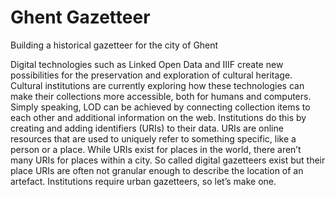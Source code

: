 # Ghent Gazetteer

Building a historical gazetteer for the city of Ghent

Digital technologies such as Linked Open Data and IIIF create new possibilities for the preservation and exploration of cultural heritage. Cultural institutions are currently exploring how these technologies can make their collections more accessible, both for humans and computers. Simply speaking, LOD can be achieved by connecting collection items to each other and additional information on the web. Institutions do this by creating and adding identifiers (URIs) to their data. URIs are online resources that are used to uniquely refer to something specific, like a person or a place. While URIs exist for places in the world, there aren’t many URIs for places within a city. So called digital gazetteers exist but their place URIs are often not granular enough to describe the location of an artefact. Institutions require urban gazetteers, so let’s make one.
